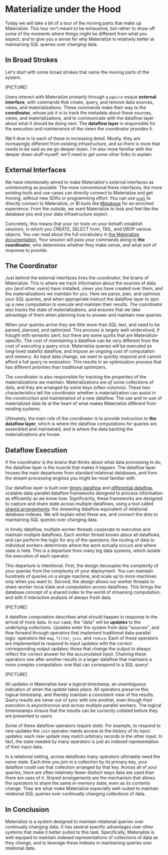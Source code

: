 # Materialize under the Hood

Today we will take a bit of a tour of the moving parts that make up Materialize.
This tour isn't meant to be exhaustive, but rather to show off some of the moments where things might be different from what you expect, and to give you a sense for why Materialize is relatively better at maintaining SQL queries over changing data.


## In Broad Strokes

Let's start with some broad strokes that name the moving parts of the system.

[PICTURE]

Users interact with Materialize primarily through a `pgwire`-esque **external interface**, with commands that create, query, and remove data sources, views, and materializations.
These commands make their way to the **coordinator**, whose job it is to track the metadata about these sources, views, and materializations, and to communicate with the dataflow layer about what it should be doing next.
The **dataflow layer** is responsible for the execution and maintenance of the views the coordinator provides it.

We'll dive in to each of these in increasing detail.
Mostly, they are increasingly different from existing infrastructure, and so there is more that needs to be said as we go deeper down.
I'm also more familiar with the deeper down stuff myself; we'll need to get some other folks to explain

## External Interfaces

We have intentionally aimed to make Materialize's external interfaces as *uninteresting* as possible.
The more conventional these interfaces, the more existing tools and use cases can directly connect to Materialize and get moving, without new SDKs or programming effort.
You can use [`psql`](https://www.postgresql.org/docs/9.2/app-psql.html) to directly connect to Materialize, or BI tools like [Metabase](https://www.metabase.com) for an enriched experience.
From the outside, we want Materialize to look and feel like the database you and your data infrastructure expect.

Concretely, this means that your (or tools on your behalf) establish sessions, in which you CREATE, SELECT from, TAIL, and DROP various objects.
You can read about the full vocabulary in [the Materialize documentation](https://materialize.io/docs/).
Your session will pass your commands along to **the coordinator**, who determines whether they make sense, and what sort of response to provide.

## The Coordinator

Just behind the external interfaces lives the coordinator, the brains of Materialize.
This is where we track information about the sources of data you (and other users) have installed, views you have created over them, and the materializations we maintain for you.
Here we parse, plan, and optimize your SQL queries, and when appropriate instruct the dataflow layer to spin up a new computation to execute and maintain their results.
The coordinator also tracks the state of materializations, and ensures that we take advantage of them when planning how to answer and maintain new queries.

When your queries arrive they are little more than SQL text, and need to be parsed, planned, and optimized.
This process is largely well-understood, if fraught with semantic peril, but there are some quirks that are Materialize-specific.
The cost of *maintaining* a dataflow can be very different from the cost of executing a query once.
Materialize queries will be executed as long-lived stateful dataflow, and impose an ongoing cost of computation and memory.
As input data change, we want to quickly respond and cannot afford a full query re-evaluation.
This results in an optimization process that has different priorities than traditional optimizers.

The coordinator is also responsible for tracking the properties of the materializations we maintain.
Materializations are *of* some collections of data, and they are arranged *by* some keys (often columns).
These two characteristics tell the coordinator whether a materialization can assist in the construction and maintenance of a new dataflow.
The use and re-use of materialized data lie at the heart of what makes Materialize different from existing systems.

Ultimately, the main role of the coordinator is to provide instruction to **the dataflow layer**, which is where the dataflow computations for queries are assembled and maintained, and is where the data backing the materializations are house.

## Dataflow Execution

If the coordinator is the brains that thinks about what data processing to do, the dataflow layer is the muscle that makes it happen.
The dataflow layer houses the main departures from standard relational databases, and from the stream processing engines you might be most familiar with.

Our dataflow layer is built over [timely dataflow](https://github.com/TimelyDataflow/timely-dataflow) and [differential dataflow](https://github.com/TimelyDataflow/differential-dataflow), scalable data-parallel dataflow frameworks designed to process information as efficiently as we know how.
Significantly, these frameworks are designed to capture and share state across multiple dataflows, using a tool called [shared arrangements](http://www.vldb.org/pvldb/vol13/p1793-mcsherry.pdf): the streaming dataflow equivalent of relational database indexes.
We will explain what these are, and connect the dots to maintaining SQL queries over changing data.

In timely dataflow, multiple worker threads cooperate to execution and maintain multiple dataflows.
Each worker thread knows about all dataflows, and can perform the logic for any of the operators; the routing of data to individual workers determines where the work actually occurs and where state is held.
This is a departure from many big data systems, which isolate the execution of each operator.

This departure is intentional. First, the design decouples the complexity of your queries from the complexity of your deployment. You can maintain hundreds of queries on a single machine, and scale up to more machines only when you want to. Second, the design allows our worker threads to share worker-local state and computation across dataflows. This brings the database concept of a shared index to the world of streaming computation, and with it interactive analysis of always fresh data.

[PICTURE]

A dataflow computation describes what should happen in response to the arrival of more data. In our case, the "data" will be **updates** to the underlying collections. Updates enter the system from data "sources", and flow forward through operators that implement traditional data-parallel logic: operators like `map`, `filter`, `join`, and `reduce`. Each of these operators are implemented to respond to input updates with the correct corresponding output updates: those that change the output to always reflect the correct answer for the accumulated input. Chaining these operators one after another results in a larger dataflow that maintains a more complex computation: one that can correspond to a SQL query!

[PICTURE]

All updates in Materialize bear a *logical timestamp*, an unambiguous indication of when the update takes place. All operators preserve this logical timestamp, and thereby maintain a consistent view of the results. Query results are never out of sync with one another, even though their execution is asynchronous and across multiple parallel workers. The logical timemstamps ensure that the results can be correctly collated before they are presented to users.

Some of these dataflow operators require *state*. For example, to respond to new updates the `join` operator needs access to the *history* of its input updates: each new update may match arbitrary records in the other input. In fact, the state needed by many operators is just an indexed representation of their input data.

In a relational setting, across dataflows many operators ultimately need the *same* state. Each time you join in a collection by its primary key, your dataflow could use that collection arranged by that key. Across all of your queries, there are often relatively fewer distinct ways data are used than there are uses of it. Shared arrangements are the mechanism that allows the operators to share the same in-memory state, even as its contents change. They are what make Materialize especially well-suited to maintain relational SQL queries over continually changing collections of data.

## In Conclusion

Materialize is a system designed to maintain relational queries over continually changing data. It has several specific advantages over other systems that make it better suited to this task. Specifically, Materialize is well-equiped to maintain indexed representations of collections of data as they change, and to leverage these indexes in maintaining queries over relational data.